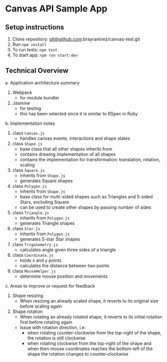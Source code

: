 # Canvas API Sample App

## Setup instructions
1. Clone repository: git@github.com:brayramirez/canvas-test.git
1. Run `npm install`
1. To run tests: `npm test`
1. To start app: `npm run start:dev`

## Technical Overview
a. Application architecture summary
   1. Webpack
      * for module bundler
   1. Jasmine
      * for testing
      * this has been selected since it is similar to RSpec in Ruby
      
b. Implementation notes
   1. class `Canvas.js`
      * handles canvas events, interactions and shape states
   1. class `Shape.js`
      * base class that all other shapes inherits from
      * contains drawing implementation of all shapes
      * contains the implementation for transformation: translation, rotation, scaling
   1. class `Square.js`
      * inherits from `Shape.js`
      * generates Square shapes
   1. class `Polygon.js`
      * inherits from `Shape.js`
      * base class for multi-sided shapes such as Triangles and 5-sided Stars, excluding Square
      * can be used to create other shapes by passing number of sides
   1. class `Triangle.js`
      * inherits from `Polygon.js`
      * generates Triangle shapes
   1. class `Star.js`
      * inherits from `Polygon.js`
      * generates 5-star Star shapes
   1. class `Trigonometry.js`
      * calculates angle given three sides of a triangle
   1. class `Coordinate.js`
      * holds x and y points
      * calculates the distance between two points
   1. class `MouseHelper.js`
      * determine mouse position and movements
      
c. Areas to improve or request for feedback
   1. Shape resizing
      * When resizing an already scaled shape, it reverts to its original size before scaling again
   1. Shape rotation
      * When rotating an already rotated shape, it reverts to its initial rotation first before rotating again
      * Issue with rotation direction, i.e:
        * when rotating counter-clockwise from the top-right of the shape, the rotation is still clockwise
        * when rotating clockwise from the top-right of the shape and when then mouse coordinates reaches the bottom-left of the shape
          the rotation changes to counter-clockwise
